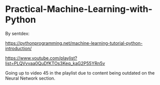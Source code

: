 # Practical-Machine-Learning-with-Python

By sentdex:

https://pythonprogramming.net/machine-learning-tutorial-python-introduction/

https://www.youtube.com/playlist?list=PLQVvvaa0QuDfKTOs3Keq_kaG2P55YRn5v

Going up to video 45 in the playlist due to content being outdated on the Neural Network section.